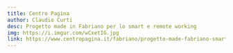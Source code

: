 ```yaml
---
title: Centro Pagina
author: Claudio Curti
desc: Progetto made in Fabriano per lo smart e remote working
img: https://i.imgur.com/wCxetIG.jpg
link: https://www.centropagina.it/fabriano/progetto-made-fabriano-smart-working/
---
```

